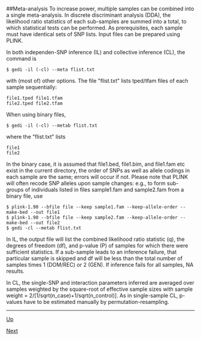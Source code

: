 ##Meta-analysis
To increase power, multiple samples can be combined into a single meta-analysis. In discrete discriminant analysis (DDA), the likelihood ratio statistics of each sub-samples are summed into a total, to which statistical tests can be performed. As prerequisites, each sample must have identical sets of SNP lists. Input files can be prepared using PLINK.

In both independen-SNP inference (IL) and collective inference (CL), the command is

    $ gedi -il (-cl) --meta flist.txt
 
with (most of) other options. The file "flist.txt" lists tped/tfam files of each sample sequentially:

    file1.tped file1.tfam
    file2.tped file2.tfam

When using binary files,

    $ gedi -il (-cl) --metab flist.txt

where the "flist.txt" lists

    file1 
    file2

In the binary case, it is assumed that file1.bed, file1.bim, and file1.fam etc exist in the current directory, the order of SNPs as well as allele codings in each sample are the same; errors will occur if not. Please note that PLINK will often recode SNP alleles upon sample changes: e.g., to form sub-groups of individuals listed in files sample1.fam and sample2.fam from a binary file, use

    $ plink-1.90 --bfile file --keep sample1.fam --keep-allele-order --make-bed --out file1
    $ plink-1.90 --bfile file --keep sample2.fam --keep-allele-order --make-bed --out file2
    $ gedi -cl --metab flist.txt 
  
In IL, the output file will list the combined likelihood ratio statistic (q), the degrees of freedom (df), and p-value (P) of samples for which there were sufficient statistics. If a sub-sample leads to an inference failure, that particular sample is skipped and df will be less than the total number of samples times 1 (DOM/REC) or 2 (GEN). If inference fails for all samples, NA results.

In CL, the single-SNP and interaction parameters inferred are averaged over samples weighted by the square-root of effective sample sizes with sample weight = 2/[1/sqrt(n_case)+1/sqrt(n_control)]. As in single-sample CL, p-values have to be estimated manually by permutation-resampling. 

***
[Up](README.md)

[Next](limit.md)
